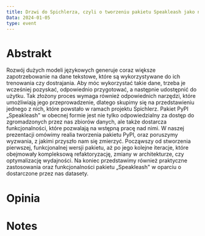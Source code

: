 ```yaml
---
title: Drzwi do Spichlerza, czyli o tworzeniu pakietu Speakleash jako narzędzia obsługi danych
Data: 2024-01-05
type: event
---
```

# Abstrakt
Rozwój dużych modeli językowych generuje coraz większe zapotrzebowanie na dane tekstowe, które są wykorzystywane do ich trenowania czy dostrajania. Aby móc wykorzystać takie dane, trzeba je wcześniej pozyskać, odpowiednio przygotować, a następnie udostępnić do użytku. Tak złożony proces wymaga również odpowiednich narzędzi, które umożliwiają jego przeprowadzenie, dlatego skupimy się na przedstawieniu jednego z nich, które powstało w ramach projektu Spichlerz. Pakiet PyPI „Speakleash" w obecnej formie jest nie tylko odpowiedzialny za dostęp do zgromadzonych przez nas zbiorów danych, ale także dostarcza funkcjonalności, które pozwalają na wstępną pracę nad nimi. W naszej prezentacji omówimy realia tworzenia pakietu PyPI, oraz poruszymy wyzwania, z jakimi przyszło nam się zmierzyć. Począwszy od stworzenia pierwszej, funkcjonalnej wersji pakietu, aż po jego kolejne iteracje, które obejmowały kompleksową refaktoryzację, zmiany w architekturze, czy optymalizację wydajności. Na koniec przedstawimy również praktyczne zastosowania oraz funkcjonalności pakietu „Speakleash" w oparciu o dostarczone przez nas datasety.
# Opinia

# Notes